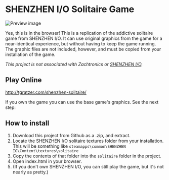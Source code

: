 # SHENZHEN I/O Solitaire Game

![Preview image](http://i.imgur.com/pSFk7Jr.jpg)

Yes, this is in the browser! This is a replication of the addictive solitaire game from SHENZHEN I/O. It can use original graphics from the game for a near-identical experience, but without having to keep the game running. The graphic files are not included, however, and must be copied from your installation of the game.

_This project is not associated with Zachtronics or [SHENZHEN I/O](http://store.steampowered.com/app/504210/)._

## Play Online

<http://tgratzer.com/shenzhen-solitaire/>

If you own the game you can use the base game's graphics. See the next step:

## How to install

1. Download this project from Github as a .zip, and extract.
2. Locate the SHENZHEN I/O solitaire textures folder from your installation.
   This will be something like `steamapps\common\SHENZHEN IO\Content\textures\solitaire`
3. Copy the contents of that folder into the `solitaire` folder in the project.
4. Open index.html in your browser.
5. (If you don't own SHENZHEN I/O, you can still play the game, but it's not nearly as pretty.)
